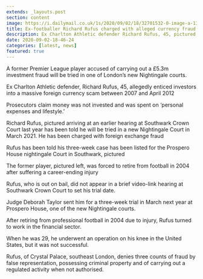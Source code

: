 ```yaml
---
extends: _layouts.post
section: content
image: https://i.dailymail.co.uk/1s/2020/09/02/18/32701532-0-image-a-13_1599068126135.jpg 
title: Ex-footballer Richard Rufus charged with alleged currency fraud 
description: Ex Charlton Athletic defender Richard Rufus, 45, pictured, from Crystal Palace in London will stand trial at a new Nightingale court in Southwark in March 2021. 
date: 2020-09-02-18-46-24 
categories: [latest, news] 
featured: true 
--- 
```

A former Premier League player accused of carrying out a £5.3m investment fraud will be tried in one of London’s new Nightingale courts.

Ex Charlton Athletic defender, Richard Rufus, 45, allegedly enticed investors into a massive foreign currency scam between 2007 and April 2012

Prosecutors claim money was not invested and was spent on ‘personal expenses and lifestyle.’

Richard Rufus, pictured arriving at an earlier hearing at Southwark Crown Court last year has been told he will be tried in a new Nightingale Court in March 2021. He has been charged with foreign exchange fraud

Rufus has been told his three-week case has been listed for the Prospero House nightingale Court in Southwark, pictured

The former player, pictured left, was forced to retire from football in 2004 after suffering a career-ending injury

Rufus, who is out on bail, did not appear in a brief video-link hearing at Southwark Crown Court to set his trial date.

Judge Deborah Taylor sent him for a three-week trial in March next year at Prospero House, one of the new Nightingale courts.

After retiring from professional football in 2004 due to injury, Rufus turned to work in the financial sector.

When he was 29, he underwent an operation on his knee in the United States, but it was not successful.

Rufus, of Crystal Palace, southeast London, denies three counts of fraud by false representation, possessing criminal property and of carrying out a regulated activity when not authorised.

